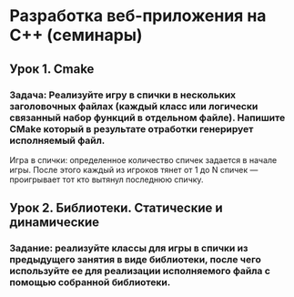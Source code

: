 # Разработка веб-приложения на С++ (семинары)

## Урок 1. Сmake

### Задача: Реализуйте игру в спички в нескольких заголовочных файлах (каждый класс или логически связанный набор функций в отдельном файле). Напишите CMake который в результате отработки генерирует исполняемый файл.

Игра в спички: определенное количество спичек задается в начале игры. После этого каждый из игроков тянет от 1 до N спичек — проигрывает тот кто вытянул последнюю спичку.

## Урок 2. Библиотеки. Статические и динамические

### Задание: реализуйте классы для игры в спички из предыдущего занятия в виде библиотеки, после чего используйте ее для реализации исполняемого файла с помощью собранной библиотеки.
